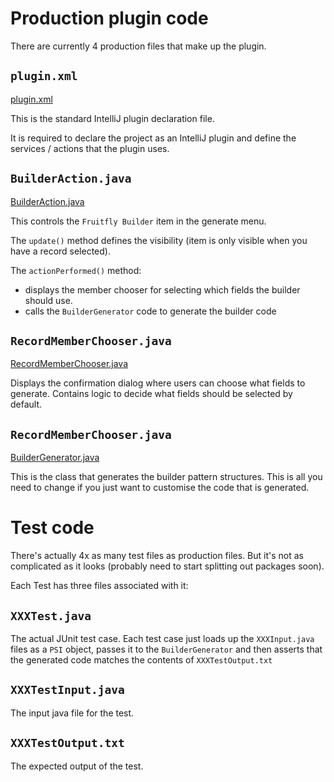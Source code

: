 
# Production plugin code

There are currently 4 production files that make up the plugin.


## `plugin.xml`

[plugin.xml](../src/main/resources/META-INF/plugin.xml)

This is the standard IntelliJ plugin declaration file.

It is required to declare the project as an IntelliJ plugin and define the 
services / actions that the plugin uses.


## `BuilderAction.java`

[BuilderAction.java](../src/main/java/fruitfly/ide/BuilderAction.java)

This controls the `Fruitfly Builder` item in the generate menu.

The `update()` method defines the visibility (item is only visible when you
have a record selected).

The `actionPerformed()` method:
* displays the member chooser for selecting which
fields the builder should use.
* calls the `BuilderGenerator` code to generate the builder code


## `RecordMemberChooser.java`

[RecordMemberChooser.java](../src/main/java/fruitfly/ide/RecordMemberChooser.java)

Displays the confirmation dialog where users can choose what fields to generate.
Contains logic to decide what fields should be selected by default.

## `RecordMemberChooser.java`

[BuilderGenerator.java](../src/main/java/fruitfly/psi/BuilderGenerator.java)

This is the class that generates the builder pattern structures.
This is all you need to change if you just want to customise the code that
is generated. 


# Test code

There's actually 4x as many test files as production files.
But it's not as complicated as it looks (probably need to start splitting out 
packages soon).

Each Test has three files associated with it:

## `XXXTest.java`

The actual JUnit test case.  Each test case just loads up the `XXXInput.java` 
files as a `PSI` object, passes it to the `BuilderGenerator`  and then asserts 
that the generated code matches the contents of `XXXTestOutput.txt` 

## `XXXTestInput.java`

The input java file for the test.

## `XXXTestOutput.txt`

The expected output of the test.
